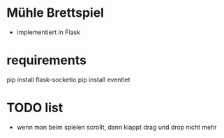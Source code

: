 # Mühle Brettspiel

- implementiert in Flask


# requirements
pip install flask-socketio
pip install eventlet


# TODO list
- wenn man beim spielen scrollt, dann klappt drag und drop nicht mehr
